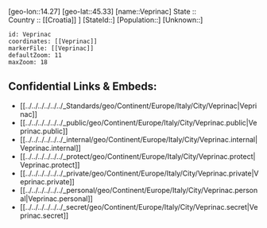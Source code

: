 ﻿---
location: [45.33,14.27] 
mapzoom: [7,12] 
mapmarker: city 
type: City
tags:
- geo/City


SpocWebEntityId: 35245
isDeleted: false
confidential: public

---
[geo-lon::14.27] 
[geo-lat::45.33] 
[name::Veprinac] 
State ::  
Country :: [[Croatia]] ] 
[StateId::] 
[Population::] 
[Unknown::] 


```leaflet
id: Veprinac
coordinates: [[Veprinac]] 
markerFile: [[Veprinac]] 
defaultZoom: 11 
maxZoom: 18
```


## Confidential Links & Embeds: 
- [[../../../../../../_Standards/geo/Continent/Europe/Italy/City/Veprinac|Veprinac]] 
- [[../../../../../../_public/geo/Continent/Europe/Italy/City/Veprinac.public|Veprinac.public]] 
- [[../../../../../../_internal/geo/Continent/Europe/Italy/City/Veprinac.internal|Veprinac.internal]] 
- [[../../../../../../_protect/geo/Continent/Europe/Italy/City/Veprinac.protect|Veprinac.protect]] 
- [[../../../../../../_private/geo/Continent/Europe/Italy/City/Veprinac.private|Veprinac.private]] 
- [[../../../../../../_personal/geo/Continent/Europe/Italy/City/Veprinac.personal|Veprinac.personal]] 
- [[../../../../../../_secret/geo/Continent/Europe/Italy/City/Veprinac.secret|Veprinac.secret]] 
